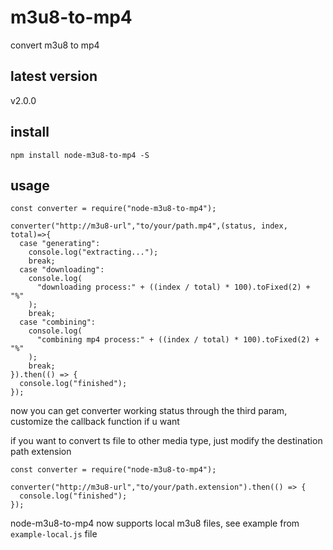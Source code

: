 # m3u8-to-mp4
convert m3u8 to mp4 

## latest version

v2.0.0

## install

```
npm install node-m3u8-to-mp4 -S
```

## usage

```
const converter = require("node-m3u8-to-mp4");

converter("http://m3u8-url","to/your/path.mp4",(status, index, total)=>{
  case "generating":
    console.log("extracting...");
    break;
  case "downloading":
    console.log(
      "downloading process:" + ((index / total) * 100).toFixed(2) + "%"
    );
    break;
  case "combining":
    console.log(
      "combining mp4 process:" + ((index / total) * 100).toFixed(2) + "%"
    );
    break;
}).then(() => {
  console.log("finished");
});
```

now you can get converter working status through the third param, customize the callback function if u want

if you want to convert ts file to other media type, just modify the destination path extension

```
const converter = require("node-m3u8-to-mp4");

converter("http://m3u8-url","to/your/path.extension").then(() => {
  console.log("finished");
});
```

node-m3u8-to-mp4 now supports local m3u8 files, see example from ```example-local.js``` file